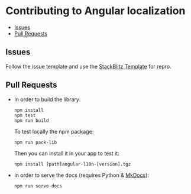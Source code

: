 # Contributing to Angular localization

 - [Issues](#issue)
 - [Pull Requests](#pr)

## <a name="issue"></a> Issues
Follow the issue template and use the [StackBlitz Template](https://stackblitz.com/edit/angular-l10n) for repro.

## <a name="pr"></a> Pull Requests
- In order to build the library:
    ```Shell
    npm install
    npm test
    npm run build
    ```
    To test locally the npm package:
    ```Shell
    npm run pack-lib
    ```
    Then you can install it in your app to test it:
    ```Shell
    npm install [path]angular-l10n-[version].tgz
    ```

- In order to serve the docs (requires Python & [MkDocs](http://www.mkdocs.org/)):
    ```Shell
    npm run serve-docs
    ```
